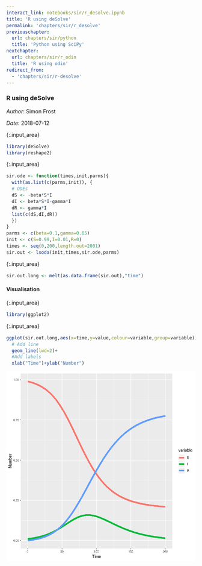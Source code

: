 ```yaml
---
interact_link: notebooks/sir/r_desolve.ipynb
title: 'R using deSolve'
permalink: 'chapters/sir/r_desolve'
previouschapter:
  url: chapters/sir/python
  title: 'Python using SciPy'
nextchapter:
  url: chapters/sir/r_odin
  title: 'R using odin'
redirect_from:
  - 'chapters/sir/r-desolve'
---
```


### R using deSolve

*Author*: Simon Frost

*Date*: 2018-07-12


{:.input_area}
```R
library(deSolve)
library(reshape2)
```


{:.input_area}
```R
sir.ode <- function(times,init,parms){
  with(as.list(c(parms,init)), {
  # ODEs
  dS <- -beta*S*I
  dI <- beta*S*I-gamma*I
  dR <- gamma*I
  list(c(dS,dI,dR))
  })
}
parms <- c(beta=0.1,gamma=0.05)
init <- c(S=0.99,I=0.01,R=0) 
times <- seq(0,200,length.out=2001)
sir.out <- lsoda(init,times,sir.ode,parms)
```


{:.input_area}
```R
sir.out.long <- melt(as.data.frame(sir.out),"time")
```

#### Visualisation


{:.input_area}
```R
library(ggplot2)
```


{:.input_area}
```R
ggplot(sir.out.long,aes(x=time,y=value,colour=variable,group=variable))+
  # Add line
  geom_line(lwd=2)+
  #Add labels
  xlab("Time")+ylab("Number")
```




![png](../../images/chapters/sir/r_desolve_7_1.png)

